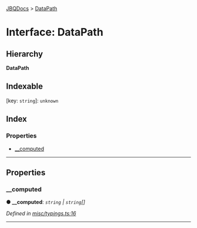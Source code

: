 [JBQDocs](../README.md) > [DataPath](../interfaces/datapath.md)

# Interface: DataPath

## Hierarchy

**DataPath**

## Indexable

\[key: `string`\]:&nbsp;`unknown`
## Index

### Properties

* [__computed](datapath.md#__computed)

---

## Properties

<a id="__computed"></a>

###  __computed

**● __computed**: *`string` \| `string`[]*

*Defined in [misc/typings.ts:16](https://github.com/krnik/vjs-validator/blob/08b1300/src/misc/typings.ts#L16)*

___

